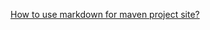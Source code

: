 

[How to use markdown for maven project site?](http://stackoverflow.com/questions/14829190/how-to-use-markdown-for-maven-project-site)